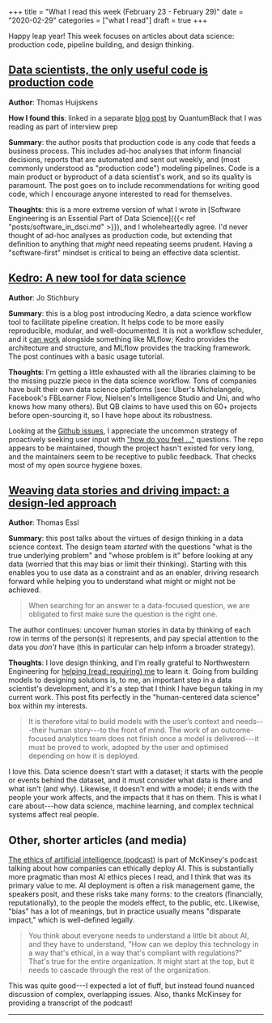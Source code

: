 +++
title = "What I read this week (February 23 - February 29)"
date = "2020-02-29"
categories = ["what I read"]
draft = true
+++

Happy leap year! This week focuses on articles about data science: production code, pipeline building, and design thinking.

<!--more-->

## [Data scientists, the only useful code is production code](https://thuijskens.github.io/2018/11/13/useful-code-is-production-code/)
**Author**: Thomas Huijskens

**How I found this**: linked in a separate [blog post](https://towardsdatascience.com/kedro-prepare-to-pimp-your-pipeline-f8f68c263466) by QuantumBlack that I was reading as part of interview prep

**Summary**: the author posits that production code is any code that feeds a business process. This includes ad-hoc analyses that inform financial decisions, reports that are automated and sent out weekly, and (most commonly understood as "production code") modeling pipelines. Code is a main product or byproduct of a data scientist's work, and so its quality is paramount. The post goes on to include recommendations for writing good code, which I encourage anyone interested to read for themselves.

**Thoughts**: this is a more extreme version of what I wrote in [Software Engineering is an Essential Part of Data Science]({{< ref "posts/software_in_dsci.md" >}}), and I wholeheartedly agree. I'd never thought of ad-hoc analyses as production code, but extending that definition to anything that *might* need repeating seems prudent. Having a "software-first" mindset is critical to being an effective data scientist.


## [Kedro: A new tool for data science](https://towardsdatascience.com/kedro-prepare-to-pimp-your-pipeline-f8f68c263466)
**Author**: Jo Stichbury

**Summary**: this is a blog post introducing Kedro, a data science workflow tool to facilitate pipeline creation. It helps code to be more easily reproducible, modular, and well-documented. It is not a workflow scheduler, and it [can work](https://medium.com/@QuantumBlack/deploying-and-versioning-data-pipelines-at-scale-942b1d81b5f5) alongside something like MLflow; Kedro provides the architecture and structure, and MLflow provides the tracking framework. The post continues with a basic usage tutorial.

**Thoughts**: I'm getting a little exhausted with all the libraries claiming to be the missing puzzle piece in the data science workflow. Tons of companies have built their own data science platforms (see: Uber's Michelangelo, Facebook's FBLearner Flow, Nielsen's Intelligence Studio and Uni, and who knows how many others). But QB claims to have used this on 60+ projects before open-sourcing it, so I have hope about its robustness.

Looking at the [Github issues](https://github.com/quantumblacklabs/kedro/issues), I appreciate the uncommon strategy of proactively seeking user input with ["how do you feel ..."](https://github.com/quantumblacklabs/kedro/issues/208) questions. The repo appears to be maintained, though the project hasn't existed for very long, and the maintainers seem to be receptive to public feedback. That checks most of my open source hygiene boxes.


## [Weaving data stories and driving impact: a design-led approach](https://medium.com/@QuantumBlack/weaving-data-stories-and-driving-impact-a-design-led-approach-4ec72e43e70a)
**Author**: Thomas Essl

**Summary**: this post talks about the virtues of design thinking in a data science context. The design team *started* with the questions "what is the true underlying problem" and "whose problem is it" before looking at any data (worried that this may bias or limit their thinking). Starting with this enables you to use data as a constraint and as an enabler, driving research forward while helping you to understand what might or might not be achieved.

> When searching for an answer to a data-focused question, we are obligated to first make sure the question is the right one.

The author continues: uncover human stories in data by thinking of each row in terms of the person(s) it represents, and pay special attention to the data you *don't* have (this in particular can help inform a broader strategy).

**Thoughts**: I love design thinking, and I'm really grateful to Northwestern Engineering for [helping (read: requiring) me](https://design.northwestern.edu/programs/take-design-course/design-thinking-communication/) to learn it. Going from building models to designing solutions is, to me, an important step in a data scientist's development, and it's a step that I think I have begun taking in my current work. This post fits perfectly in the "human-centered data science" box within my interests.

> It is therefore vital to build models with the user’s context and needs---their human story---to the front of mind. The work of an outcome-focused analytics team does not finish once a model is delivered---it must be proved to work, adopted by the user and optimised depending on how it is deployed.

I love this. Data science doesn't start with a dataset; it starts with the people or events behind the dataset, and it must consider what data is there and what isn't (and why). Likewise, it doesn't end with a model; it ends with the people your work affects, and the impacts that it has on them. This is what I care about---how data science, machine learning, and complex technical systems affect real people.


## Other, shorter articles (and media)
[The ethics of artificial intelligence (podcast)](https://www.mckinsey.com/featured-insights/artificial-intelligence/the-ethics-of-artificial-intelligence) is part of McKinsey's podcast talking about how companies can ethically deploy AI. This is substantially more pragmatic than most AI ethics pieces I read, and I think that was its primary value to me. AI deployment is often a risk management game, the speakers posit, and these risks take many forms: to the creators (financially, reputationally), to the people the models effect, to the public, etc. Likewise, "bias" has a lot of meanings, but in practice usually means "disparate impact," which is well-defined legally.

> You think about everyone needs to understand a little bit about AI, and they have to understand, "How can we deploy this technology in a way that's ethical, in a way that's compliant with regulations?" That's true for the entire organization. It might start at the top, but it needs to cascade through the rest of the organization.

This was quite good---I expected a lot of fluff, but instead found nuanced discussion of complex, overlapping issues. Also, thanks McKinsey for providing a transcript of the podcast!

---


